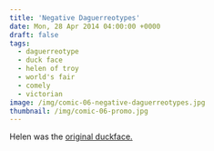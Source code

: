 ```yaml
---
title: 'Negative Daguerreotypes'
date: Mon, 28 Apr 2014 04:00:00 +0000
draft: false
tags: 
  - daguerreotype
  - duck face
  - helen of troy
  - world's fair
  - comely
  - victorian
image: /img/comic-06-negative-daguerreotypes.jpg
thumbnail: /img/comic-06-promo.jpg
---
```


Helen was the [original duckface.](http://en.wikipedia.org/wiki/Leda_(mythology))